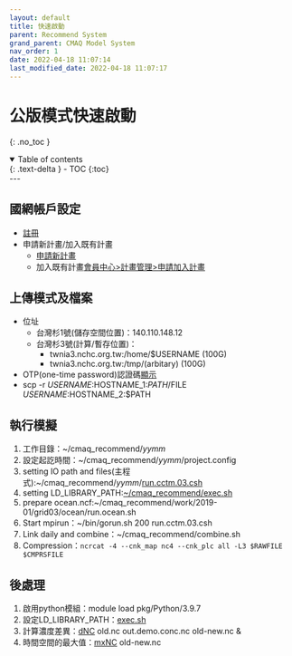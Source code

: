 ```yaml
---
layout: default
title: 快速啟動
parent: Recommend System
grand_parent: CMAQ Model System
nav_order: 1
date: 2022-04-18 11:07:14
last_modified_date: 2022-04-18 11:07:17
---
```


# 公版模式快速啟動
{: .no_toc }

<details open markdown="block">
  <summary>
    Table of contents
  </summary>
  {: .text-delta }
- TOC
{:toc}
</details>
---

## 國網帳戶設定
- [註冊](https://iservice.nchc.org.tw/nchc_service/index.php?lang_type=#secondPage)
- 申請新計畫/加入既有計畫
  - [申請新計畫](https://iservice.nchc.org.tw/nchc_service/nchc_account_verify.php?return_address=767786f8-66fc-40e9-8c15-351a48c8ad2c)
  - 加入既有計畫[會員中心>計畫管理>申請加入計畫](https://iservice.nchc.org.tw/module_page.php?module=nchc_service#nchc_service/nchc_service.php?action=join_apply_list)    

## 上傳模式及檔案
- 位址
  - 台灣杉1號(儲存空間位置)：140.110.148.12
  - 台灣杉3號(計算/暫存位置)：
    - twnia3.nchc.org.tw:/home/$USERNAME (100G)
    - twnia3.nchc.org.tw:/tmp/(arbitary) (100G)
- OTP(one-time password)認證碼[顯示](https://iservice.nchc.org.tw/module_page.php?module=nchc_service#nchc_service/nchc_service.php?action=nchc_motp_unix_account_edit)
- scp -r $USERNAME:$HOSTNAME_1:$PATH/$FILE $USERNAME:$HOSTNAME_2:$PATH

## 執行模擬

1. 工作目錄：~/cmaq_recommend/*yymm*
2. 設定起訖時間：~/cmaq_recommend/*yymm*/project.config
3. setting IO path and files(主程式):~/cmaq_recommend/*yymm*/[run.cctm.03.csh](https://sinotec2.github.io/Focus-on-Air-Quality/GridModels/TWNEPA_RecommCMAQ/exec/#主程式runcctm03csh)
4. setting LD_LIBRARY_PATH:[~/cmaq_recommend/exec.sh](https://sinotec2.github.io/Focus-on-Air-Quality/GridModels/TWNEPA_RecommCMAQ/exec/#effective-libs)
5. prepare ocean.ncf:~/cmaq_recommend/work/2019-01/grid03/ocean/run.ocean.sh
6. Start mpirun：~/bin/gorun.sh 200 run.cctm.03.csh
7. Link daily and combine：~/cmaq_recommend/combine.sh
8. Compression：`ncrcat -4 --cnk_map nc4 --cnk_plc all -L3 $RAWFILE $CMPRSFILE`

## 後處理
1. 啟用python模組：module load pkg/Python/3.9.7
1. 設定LD_LIBRARY_PATH：[exec.sh](https://sinotec2.github.io/Focus-on-Air-Quality/GridModels/TWNEPA_RecommCMAQ/exec/#effective-libs)
1. 計算濃度差異：[dNC](https://sinotec2.github.io/Focus-on-Air-Quality/utilities/netCDF/dNC/) old.nc out.demo.conc.nc old-new.nc &
1. 時間空間的最大值：[mxNC]() old-new.nc 